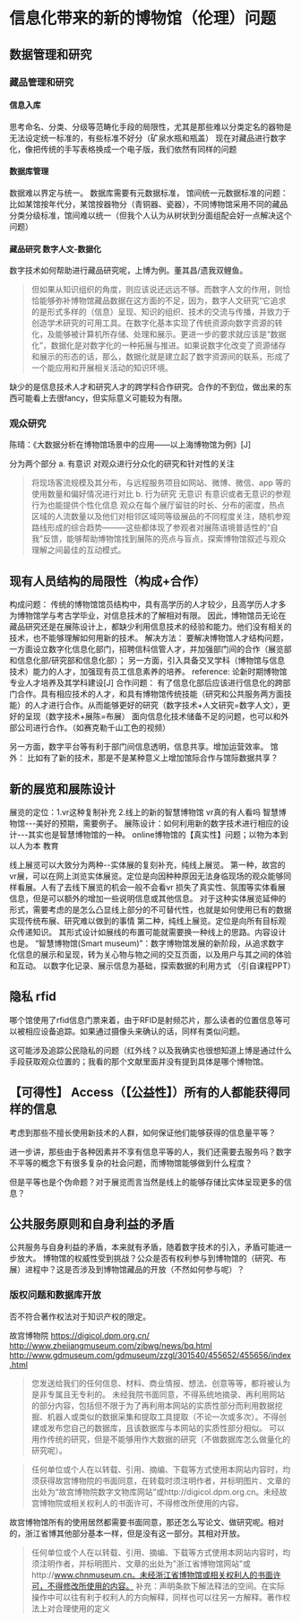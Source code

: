 # 信息化带来的新的博物馆（伦理）问题
## 数据管理和研究
### 藏品管理和研究
#### 信息入库
思考命名、分类、分级等范畴化手段的局限性，尤其是那些难以分类定名的器物是无法设定统一标准的，有些标准不好分（矿泉水瓶和瓶盖）
现在对藏品进行数字化，像把传统的手写表格换成一个电子版，我们依然有同样的问题

#### 数据库管理
数据难以界定与统一。
数据库需要有元数据标准，
馆间统一元数据标准的问题：比如某馆按年代分，某馆按器物分（青铜器、瓷器），不同博物馆采用不同的藏品分类分级标准，馆间难以统一（但我个人认为从树状到分面组配会好一点解决这个问题）

#### 藏品研究 数字人文-数据化
数字技术如何帮助进行藏品研究呢，上博为例。董其昌/遗我双鲤鱼。

> 但如果从知识组织的角度，则应该说还远远不够。而数字人文的作用，则恰恰能够弥补博物馆藏品数据在这方面的不足，因为，数字人文研究“它追求的是形式多样的（信息）呈现、知识的组织、技术的交流与传播，并致力于创造学术研究的可用工具。在数字化基本实现了传统资源向数字资源的转化，及能够被计算机所存储、处理和展示。更进一步的要求就应该是“数据化”，数据化是对数字化的一种拓展与推进。如果说数字化改变了资源储存和展示的形态的话，那么，数据化就是建立起了数字资源间的联系，形成了一个能应用和开展相关活动的知识环境。

缺少的是信息技术人才和研究人才的跨学科合作研究。合作的不到位，做出来的东西可能看上去很fancy，但实际意义可能较为有限。

### 观众研究
陈晴：《大数据分析在博物馆场景中的应用——以上海博物馆为例》[J]

分为两个部分
 a. 有意识
对观众进行分众化的研究和针对性的关注
> 将现场客流规模及其分布，与远程服务项目如网站、微博、微信、app 等的使用数量和偏好情况进行对比
 b. 行为研究 无意识
有意识或者无意识的参观行为也能提供个性化信息
> 观众在每个展厅留驻的时长、分布的密度，热点区域的人流数量以及他们对相邻区域同等级展品的不同程度关注，随机参观路线形成的综合趋势———这些都体现了参观者对展陈语境普适性的“自我”反馈，能够帮助博物馆找到展陈的亮点与盲点，探索博物馆叙述与观众理解之间最佳的互动模式。

## 现有人员结构的局限性（构成+合作）
构成问题：
传统的博物馆馆员结构中，具有高学历的人才较少，且高学历人才多为博物馆学与考古学毕业，对信息技术的了解相对有限。
因此，博物馆员无论在藏品研究还是在展陈设计上，都缺少利用信息技术的经验和能力。他们没有相关的技术，也不能够理解如何用新的技术。
解决方法：
要解决博物馆人才结构问题，
一方面设立数字化信息化部门，招聘信科信管人才，并加强部门间的合作（展览部和信息化部/研究部和信息化部）；
另一方面，引入具备交叉学科（博物馆与信息技术）能力的人才，加强现有员工信息素养的培养。
reference: 论新时期博物馆专业人才培养及其学科建设[J]
合作问题：
有了信息化部后应该进行信息化的跨部门合作。具有相应技术的人才，和具有博物馆传统技能（研究和公共服务两方面技能）的人才进行合作。从而能够更好的研究（数字技术+人文研究=数字人文），更好的呈现（数字技术+展陈=布展）
面向信息化技术储备不足的问题，也可以和外部公司进行合作。（如赛克勒千山工色的视频）

另一方面，数字平台等有利于部门间信息透明，信息共享。增加运营效率。
馆外：
比如有了新的技术，那是不是某种意义上增加馆际合作与馆际数据共享？

## 新的展览和展陈设计
展览的定位：1.vr这种复制补充 2.线上的新的智慧博物馆
vr真的有人看吗
智慧博物馆---美好的预期，需要例子。
展陈设计：如何利用新的数字技术进行相应的设计---其实也是智慧博物馆的一种。
online博物馆的【真实性】问题；以物为本到以人为本
教育

线上展览可以大致分为两种--实体展的复刻补充，纯线上展览。
第一种，故宫的vr展，可以在网上浏览实体展览。定位是向因种种原因无法身临现场的观众能够同样看展。人有了去线下展览的机会一般不会看vr
损失了真实性、氛围等实体看展信息，但是可以额外的增加一些说明信息或其他信息。
对于这种实体展览延伸的形式，需要考虑的是怎么凸显线上部分的不可替代性，也就是如何使用已有的数据实现传统布展、研究难以做到的事情
第二种，纯线上展览。定位是向所有目标观众传递知识。
其形式设计如展线的布置可能就需要换一种线上的思路。内容设计也是。
 “智慧博物馆(Smart museum)”：数字博物馆发展的新阶段，从追求数字化信息的展示和呈现，转为关心物与物之间的交互页面，以及用户与其之间的体验和互动。
以数字化记录、展示信息为基础，探索数据的利用方式
（引自课程PPT）
## 隐私 rfid
哪个馆使用了rfid信息门票来着，由于RFID是射频芯片，那么读者的位置信息等可以被相应设备追踪。如果通过摄像头来确认的话，同样有类似问题。

这可能涉及追踪公民隐私的问题（红外线？以及我确实也很想知道上博是通过什么手段获取观众位置的；我看的那个文献里面并没有提到具体是哪个博物馆。
## 【可得性】 Access（【公益性】）所有的人都能获得同样的信息
考虑到那些不擅长使用新技术的人群，如何保证他们能够获得的信息量平等？

进一步讲，那些由于各种因素并不享有信息平等的人，我们还需要去服务吗？数字不平等的概念下有很多复杂的社会问题，而博物馆能够做到什么程度？

但是平等也是个伪命题？对于展览而言当然是线上的能够存储比实体呈现更多的信息？

## 公共服务原则和自身利益的矛盾
公共服务与自身利益的矛盾，本来就有矛盾，随着数字技术的引入，矛盾可能进一步放大。
博物馆的权威性受到挑战？公众是否有权利参与到博物馆的（研究、布展）进程中？这是否涉及到博物馆藏品的开放（不然如何参与呢）？

### 版权问题和数据库开放
否不符合著作权法对于知识产权的限定。

故宫博物院 https://digicol.dpm.org.cn/
http://www.zhejiangmuseum.com/zjbwg/news/bq.html
http://www.gdmuseum.com/gdmuseum/zzgl/301540/455652/455656/index.html
 
> 您发送给我们的任何信息、材料、商业情报、想法、创意等等，都将被认为是非专属且无专利的。
> 未经我院书面同意，不得系统地摘录、再利用网站的部分内容，包括但不限于为了再利用本网站的实质性部分而利用数据挖掘、机器人或类似的数据采集和提取工具提取（不论一次或多次）。不得创建或发布您自己的数据库，且该数据库与本网站的实质性部分相似。
可以用作传统的研究，但是不能够用作大数据的研究（不做数据库怎么做量化的研究呢）。

> 任何单位或个人在以转载、引用、摘编、下载等方式使用本网站内容时，均须获得故宫博物院的书面同意，在转载时须注明作者，并标明图片、文章的出处为“故宫博物院数字文物库网站”或http://digicol.dpm.org.cn。未经故宫博物院或相关权利人的书面许可，不得修改所使用的内容。

故宫博物馆所有的使用居然都需要书面同意，那还怎么写论文、做研究呢。相对的，浙江省博其他部分基本一样，但是没有这一部分。其相对开放。

> 任何单位或个人在以转载、引用、摘编、下载等方式使用本网站内容时，均须注明作者，并标明图片、文章的出处为"浙江省博物馆网站"或http://www.chnmuseum.cn。未经浙江省博物馆或相关权利人的书面许可，不得修改所使用的内容。
补充：声明条款下解法释法的空间。在实际操作中可以往有利于权利人的方向解释，同样也可以往另一方解释。著作权法上对合理使用的定义
















